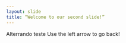 ```yaml
---
layout: slide
title: “Welcome to our second slide!”
---
```

Alterrando teste
Use the left arrow to go back!

